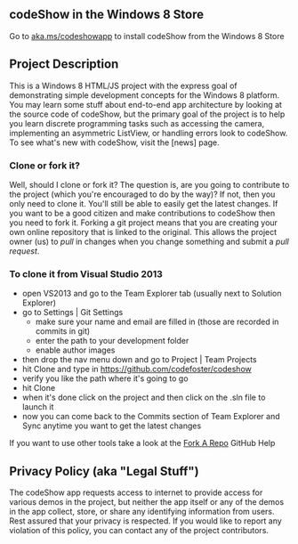 ## codeShow in the Windows 8 Store ##
Go to [aka.ms/codeshowapp](http://aka.ms/codeshowapp) to install codeShow from the Windows 8 Store

## Project Description ##
This is a Windows 8 HTML/JS project with the express goal of demonstrating simple development concepts for the Windows 8 platform. You may learn some stuff about end-to-end app architecture by looking at the source code of codeShow, but the primary goal of the project is to help you learn discrete programming tasks such as accessing the camera, implementing an asymmetric ListView, or handling errors look to codeShow.
To see what's new with codeShow, visit the [news] page.

### Clone or fork it? ###
Well, should I clone or fork it? The question is, are you going to contribute to the project (which you're encouraged to do by the way)? If not, then you only need to clone it. You'll still be able to easily get the latest changes. If you want to be a good citizen and make contributions to codeShow then you need to fork it. Forking a git project means that you are creating your own online repository that is linked to the original. This allows the project owner (us) to _pull_ in changes when you change something and submit a _pull request_.

### To clone it from Visual Studio 2013 ###
* open VS2013 and go to the Team Explorer tab (usually next to Solution Explorer)
* go to Settings | Git Settings
  * make sure your name and email are filled in (those are recorded in commits in git)
  * enter the path to your development folder
  * enable author images
* then drop the nav menu down and go to Project | Team Projects
* hit Clone and type in https://github.com/codefoster/codeshow
* verify you like the path where it's going to go
* hit Clone
* when it's done click on the project and then click on the .sln file to launch it
* now you can come back to the Commits section of Team Explorer and Sync anytime you want to get the latest changes

If you want to use other tools take a look at the [Fork A Repo](https://help.github.com/articles/fork-a-repo/) GitHub Help

## Privacy Policy (aka "Legal Stuff") ##
The codeShow app requests access to internet to provide access for various demos in the project, but neither the app itself or any of the demos in the app collect, store, or share any identifying information from users. Rest assured that your privacy is respected. If you would like to report any violation of this policy, you can contact any of the project contributors.
